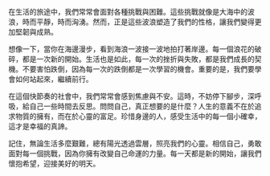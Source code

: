 在生活的旅途中，我們常常會面對各種挑戰與困難。這些挑戰就像是大海中的波浪，時而平靜，時而洶湧。然而，正是這些波浪塑造了我們的性格，讓我們變得更加堅韌與成熟。

想像一下，當你在海邊漫步，看到海浪一波接一波地拍打著岸邊。每一個浪花的破碎，都是一次新的開始。生活也是如此，每一次的挫折與失敗，都是我們成長的契機。不要害怕跌倒，因為每一次的跌倒都是一次學習的機會。重要的是，我們要學會如何站起來，繼續前行。

在這個快節奏的社會中，我們常常會感到焦慮與不安。這時，不妨停下腳步，深呼吸，給自己一些時間去反思。問問自己，真正想要的是什麼？人生的意義不在於追求物質的擁有，而在於心靈的富足。珍惜身邊的人，感受生活中的每一個小確幸，這才是幸福的真諦。

記住，無論生活多麼艱難，總有陽光透過雲層，照亮我們的心靈。相信自己，勇敢面對每一個挑戰，因為你擁有改變自己命運的力量。每一天都是新的開始，讓我們懷抱希望，迎接美好的明天。